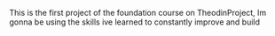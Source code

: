 This is the first project of the foundation course on TheodinProject,
Im gonna be using the skills ive learned to constantly improve and build
